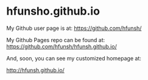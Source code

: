 # hfunsho.github.io


My Github user page is at: 
https://github.com/hfunsh/

My Github Pages repo can be found at:  
https://github.com/hfunsh/hfunsh.github.io/

And, soon, you can see my customized homepage at:

http://hfunsh.github.io/
